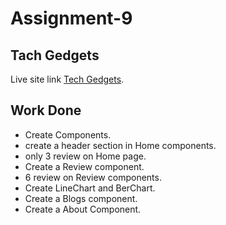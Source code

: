 # Assignment-9
## Tach Gedgets

Live site link [Tech Gedgets](https://sparkling-gnome-a4197a.netlify.app/).

## Work Done

* Create Components.
* create a header section in Home components.
* only 3 review on Home page.
* Create a Review component.
* 6 review on Review components.
* Create LineChart and BerChart.
* Create a Blogs component.
* Create a About Component.

